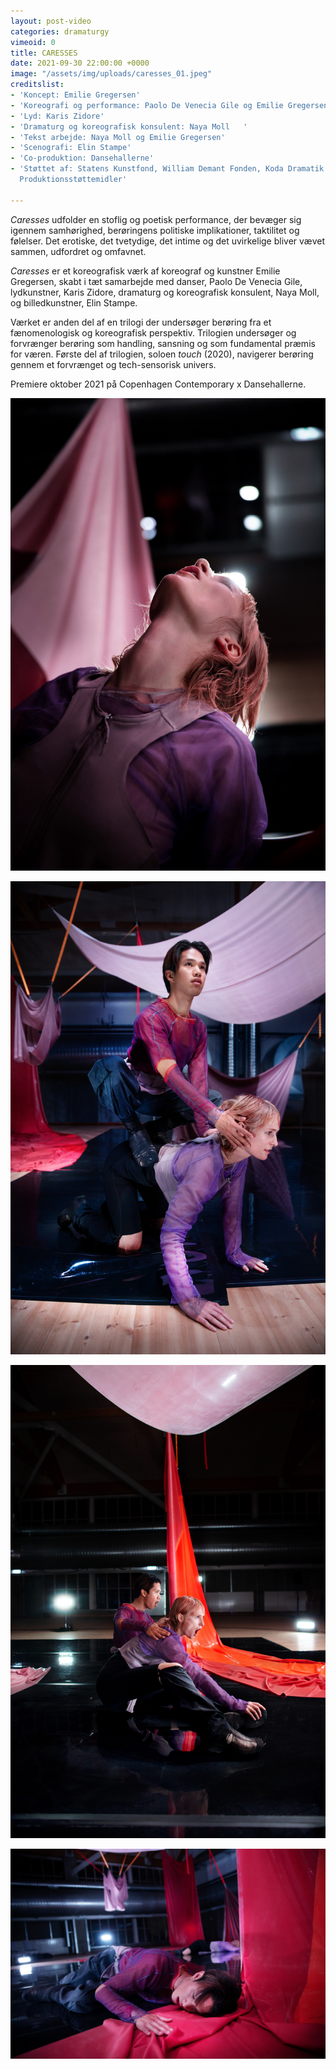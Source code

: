 ```yaml
---
layout: post-video
categories: dramaturgy
vimeoid: 0
title: CARESSES
date: 2021-09-30 22:00:00 +0000
image: "/assets/img/uploads/caresses_01.jpeg"
creditslist:
- 'Koncept: Emilie Gregersen'
- 'Koreografi og performance: Paolo De Venecia Gile og Emilie Gregersen   '
- 'Lyd: Karis Zidore'
- 'Dramaturg og koreografisk konsulent: Naya Moll   '
- 'Tekst arbejde: Naya Moll og Emilie Gregersen'
- 'Scenografi: Elin Stampe'
- 'Co-produktion: Dansehallerne'
- 'Støttet af: Statens Kunstfond, William Demant Fonden, Koda Dramatik og Dansk Skuespillerforbunds
  Produktionsstøttemidler'

---
```

_Caresses_ udfolder en stoflig og poetisk performance, der bevæger sig igennem samhørighed, berøringens politiske implikationer, taktilitet og følelser. Det erotiske, det tvetydige, det intime og det uvirkelige bliver vævet sammen, udfordret og omfavnet.

_Caresses_ er et koreografisk værk af koreograf og kunstner Emilie Gregersen, skabt i tæt samarbejde med danser, Paolo De Venecia Gile, lydkunstner, Karis Zidore, dramaturg og koreografisk konsulent, Naya Moll, og billedkunstner, Elin Stampe.

Værket er anden del af en trilogi der undersøger berøring fra et fænomenologisk og koreografisk perspektiv. Trilogien undersøger og forvrænger berøring som handling, sansning og som fundamental præmis for væren. Første del af trilogien, soloen _touch_ (2020), navigerer berøring gennem et forvrænget og tech-sensorisk univers.

Premiere oktober 2021 på Copenhagen Contemporary x Dansehallerne.

![](/assets/img/uploads/caresses_08.jpeg)

![](/assets/img/uploads/caresses_10.jpeg)

![](/assets/img/uploads/caresses_11.jpeg)

![](/assets/img/uploads/caresses_07.jpeg)